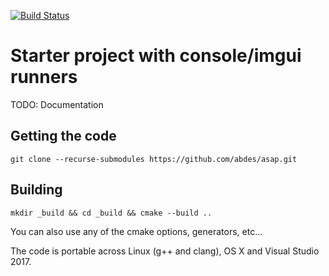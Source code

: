 [![Build Status](https://travis-ci.org/abdes/asap.svg?branch=master)](https://travis-ci.org/abdes/asap)

# Starter project with console/imgui runners

TODO: Documentation

## Getting the code
```
git clone --recurse-submodules https://github.com/abdes/asap.git
```

## Building
```
mkdir _build && cd _build && cmake --build ..
```
You can also use any of the cmake options, generators, etc...

The code is portable across Linux (g++ and clang), OS X and Visual Studio 2017.

